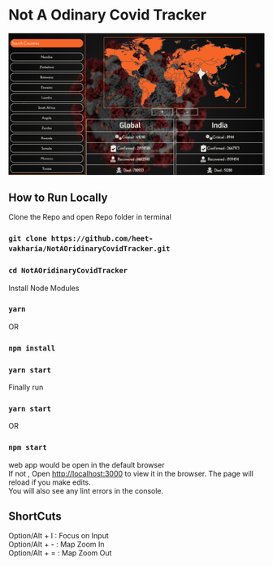 # Not A Odinary Covid Tracker<br/>

![Not A Oridary Covid Tracker](./design/main.png)

## How to Run Locally

Clone the Repo and open Repo folder in terminal<br/>

### `git clone https://github.com/heet-vakharia/NotAOridinaryCovidTracker.git`

### `cd NotAOridinaryCovidTracker`

Install Node Modules<br/>

### `yarn`

OR

### `npm install`

### `yarn start`

Finally run<br/>

### `yarn start`

OR

### `npm start`

web app would be open in the default browser<br />
If not , Open [http://localhost:3000](http://localhost:3000) to view it in the browser.
The page will reload if you make edits.<br />
You will also see any lint errors in the console.

## ShortCuts

Option/Alt + I : Focus on Input<br/>
Option/Alt + - : Map Zoom In<br/>
Option/Alt + = : Map Zoom Out<br/>
